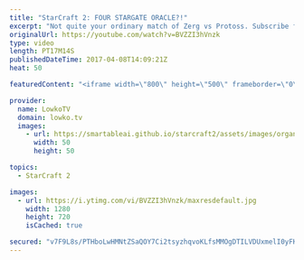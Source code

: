 ```yaml
---
title: "StarCraft 2: FOUR STARGATE ORACLE?!"
excerpt: "Not quite your ordinary match of Zerg vs Protoss. Subscribe for more videos: http://lowko.tv/youtube Proxy vs Proxy: https://goo.gl/iHc1jT  In this game the Zerg player has a reasonably standard approach to the match-up. However, Protoss decides to go for something a little bit strange. After scouting"
originalUrl: https://youtube.com/watch?v=BVZZI3hVnzk
type: video
length: PT17M14S
publishedDateTime: 2017-04-08T14:09:21Z
heat: 50

featuredContent: "<iframe width=\"800\" height=\"500\" frameborder=\"0\" src=\"https://www.youtube.com/embed/BVZZI3hVnzk\" allow=\"accelerometer; autoplay; encrypted-media; gyroscope; picture-in-picture\" allowfullscreen></iframe>"

provider:
  name: LowkoTV
  domain: lowko.tv
  images:
    - url: https://smartableai.github.io/starcraft2/assets/images/organizations/lowko.tv-50x50.jpg
      width: 50
      height: 50

topics:
  - StarCraft 2

images:
  - url: https://i.ytimg.com/vi/BVZZI3hVnzk/maxresdefault.jpg
    width: 1280
    height: 720
    isCached: true

secured: "v7F9L8s/PTHboLwHMNtZSaQOY7Ci2tsyzhqvoKLfsMMOgDTILVDUxmelI0yFKnUQ0zp5a4ujOkwbfUKxJBjgMv+YAtdOrShqo7uXE4vdf7NaJJEV7EpG2pILn8N9RZPZGheCr7ta7+Wqj80wXTviDBb0IXMKtwwm7917zxVhQSeRLjQqfeGAIriKCNyWswDkCsypSRbi633fptu4fGkkqC6Sap2qfhtERTGuYMbq+YR+PrnuFmO79v/pe1YGOsgPQQV2qprDO+La0Zs5UAn5qsdKswvULsKT0fvJ8J6M3d8HeGeSPEhZ53EboR5vB6c8U1YtCLHUpFXuBYQx4vCuCg1yaF6mLV3/p4AB1/Jlx6ZmWvmlsxgGB7XUgsrcH0w4VyHI9zz+U8XBLaY48WT9dXUHwTHWpqGlYAUrgZcH9qIQnGran+E22unU5BB6tA+E;xRAs6tRNmu7G7CPsAjf0Xg=="
---
```


